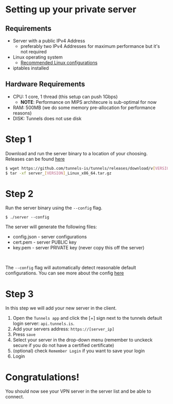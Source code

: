 # Setting up your private server

## Requirements 
 - Server with a public IPv4 Address 
    - preferably two IPv4 Addresses for maximum performance but it's not required
 - Linux operating system 
    - [Recommended Linux configurations](https://tunnels.is/#/docs/Linux%20Configs)
 - iptables installed

## Hardware Requirements
 - CPU: 1 core, 1 thread (this setup can push 1Gbps)
    - <b>NOTE</b>: Performance on MIPS architecure is sub-optimal for now
 - RAM: 500MB (we do some memory pre-allocation for performance reasons)
 - DISK: Tunnels does not use disk


# Step 1
Download and run the server binary to a location of your choosing.
Releases can be found [here](https://github.com/tunnels-is/tunnels/releases/latest)
```bash
$ wget https://github.com/tunnels-is/tunnels/releases/download/v[VERSION]/server_[VERSION]_Linux_x86_64.tar.gz
$ tar -xf server_[VERSION]_Linux_x86_64.tar.gz
```

# Step 2
Run the server binary using the `--config` flag.
```
$ ./server --config
```

The server will generate the following files:
 - config.json - server configurations
 - cert.pem - server PUBLIC key
 - key.pem - server PRIVATE key (never copy this off the server)
</br>

The `--config` flag will automatically detect reasonable default configurations.
You can see more about the config [here](https://tunnels.is/docs/Server%20Config)

# Step 3 
In this step we will add your new server in the client.
 1. Open the `Tunnels app` and click the [+] sign next to the tunnels default login server: `api.tunnels.is`. 
 2. Add your servers address: `https://[server_ip]`
 3. Press `save`
 4. Select your server in the drop-down menu (remember to unckeck secure if you do not have a certified certificate)
 5. (optional) check `Remember Login` if you want to save your login
 6. Login

# Congratulations!
You should now see your VPN server in the server list and be able to connect.
